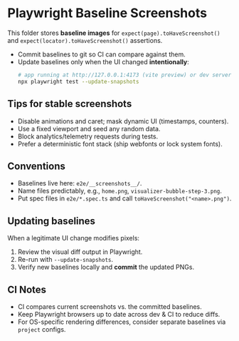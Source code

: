 # Playwright Baseline Screenshots

This folder stores **baseline images** for `expect(page).toHaveScreenshot()` and
`expect(locator).toHaveScreenshot()` assertions.

- Commit baselines to git so CI can compare against them.
- Update baselines only when the UI changed **intentionally**:
  ```sh
  # app running at http://127.0.0.1:4173 (vite preview) or dev server
  npx playwright test --update-snapshots
  ```

## Tips for stable screenshots

- Disable animations and caret; mask dynamic UI (timestamps, counters).
- Use a fixed viewport and seed any random data.
- Block analytics/telemetry requests during tests.
- Prefer a deterministic font stack (ship webfonts or lock system fonts).

## Conventions

- Baselines live here: `e2e/__screenshots__/`.
- Name files predictably, e.g., `home.png`, `visualizer-bubble-step-3.png`.
- Put spec files in `e2e/*.spec.ts` and call `toHaveScreenshot("<name>.png")`.

## Updating baselines

When a legitimate UI change modifies pixels:

1. Review the visual diff output in Playwright.
2. Re-run with `--update-snapshots`.
3. Verify new baselines locally and **commit** the updated PNGs.

## CI Notes

- CI compares current screenshots vs. the committed baselines.
- Keep Playwright browsers up to date across dev & CI to reduce diffs.
- For OS-specific rendering differences, consider separate baselines via `project` configs.
